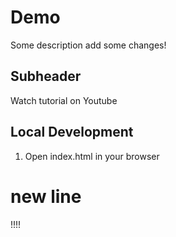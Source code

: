 # Demo

Some description
add some changes!

## Subheader

Watch tutorial on Youtube
## Local Development
1. Open index.html in your browser

# new line
!!!!
